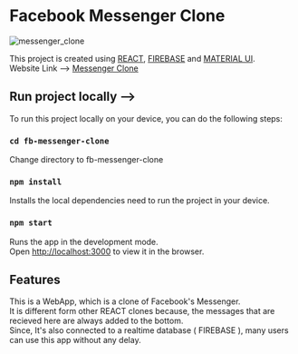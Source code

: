 # Facebook Messenger Clone
![messenger_clone](https://user-images.githubusercontent.com/65843257/116818173-95608f00-ab87-11eb-82e4-eb446d846e71.jpg)



This project is created using [REACT](https://reactjs.org/), [FIREBASE](https://firebase.google.com/) and [MATERIAL UI](https://material-ui.com/).<br>
Website Link --> [Messenger Clone](https://aman-fbmessenger.web.app/)

## Run project locally -->

To run this project locally on your device, you can do the following steps: <br>

### `cd fb-messenger-clone`
Change directory to fb-messenger-clone

### `npm install`
Installs the local dependencies need to run the project in your device.

### `npm start`

Runs the app in the development mode.\
Open [http://localhost:3000](http://localhost:3000) to view it in the browser.

## Features
This is a WebApp, which is a clone of Facebook's Messenger. <br>
It is different form other REACT clones because, the messages that are recieved here are always added to the bottom.<br>
Since, It's also connected to a realtime database ( FIREBASE ),
 many users can use this app without any delay.
